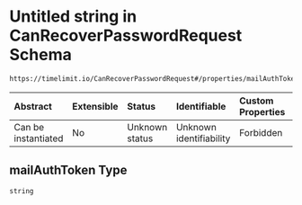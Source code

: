 # Untitled string in CanRecoverPasswordRequest Schema

```txt
https://timelimit.io/CanRecoverPasswordRequest#/properties/mailAuthToken
```



| Abstract            | Extensible | Status         | Identifiable            | Custom Properties | Additional Properties | Access Restrictions | Defined In                                                                                             |
| :------------------ | :--------- | :------------- | :---------------------- | :---------------- | :-------------------- | :------------------ | :----------------------------------------------------------------------------------------------------- |
| Can be instantiated | No         | Unknown status | Unknown identifiability | Forbidden         | Allowed               | none                | [CanRecoverPasswordRequest.schema.json*](CanRecoverPasswordRequest.schema.json "open original schema") |

## mailAuthToken Type

`string`
